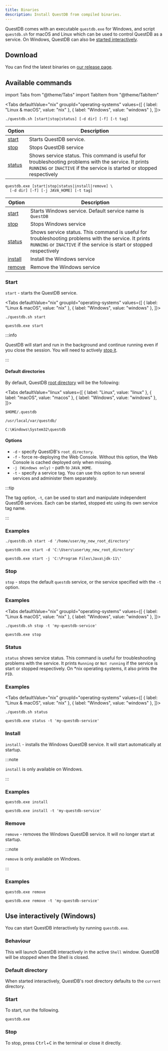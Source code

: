 ```yaml
---
title: Binaries
description: Install QuestDB from compiled binaries.
---
```


QuestDB comes with an executable `questdb.exe` for Windows, and script
`questdb.sh` for macOS and Linux which can be used to control QuestDB as a
service. On Windows, QuestDB can also be
[started interactively](#use-interactively-windows).

## Download

You can find the latest binaries on [our release page]({@githubUrl@}/releases).

## Available commands

import Tabs from "@theme/Tabs"
import TabItem from "@theme/TabItem"

<Tabs defaultValue="nix"  groupId="operating-systems" values={[
  { label: "Linux & macOS", value: "nix" },
  { label: "Windows", value: "windows" },
]}>

<TabItem value="nix">

```shell
./questdb.sh [start|stop|status] [-d dir] [-f] [-t tag]
```

| Option            | Description                                                                                                                                                                     |
| ----------------- | ------------------------------------------------------------------------------------------------------------------------------------------------------------------------------- |
| [start](#start)   | Starts QuestDB service.                                                                                                                                                         |
| [stop](#stop)     | Stops QuestDB service                                                                                                                                                           |
| [status](#status) | Shows service status. This command is useful for troubleshooting problems with the service. It prints `RUNNING` or `INACTIVE` if the service is started or stopped respectively |

</TabItem>

<TabItem value="windows">

```shell
questdb.exe [start|stop|status|install|remove] \
  [-d dir] [-f] [-j JAVA_HOME] [-t tag]
```

| Option              | Description                                                                                                                                                                   |
| ------------------- | ----------------------------------------------------------------------------------------------------------------------------------------------------------------------------- |
| [start](#start)     | Starts Windows service. Default service name is `QuestDB`                                                                                                                     |
| [stop](#stop)       | Stops Windows service                                                                                                                                                         |
| [status](#status)   | Shows service status. This command is useful for troubleshooting problems with the service. It prints `RUNNING` or `INACTIVE` if the service is start or stopped respectively |
| [install](#install) | Install the Windows service                                                                                                                                                   |
| [remove](#remove)   | Remove the Windows service                                                                                                                                                    |

</TabItem>

</Tabs>

### Start

`start` - starts the QuestDB service.

<Tabs defaultValue="nix" groupId="operating-systems" values={[
  { label: "Linux & macOS", value: "nix" },
  { label: "Windows", value: "windows" },
]}>

<TabItem value="nix">

```shell
./questdb.sh start
```

</TabItem>

<TabItem value="windows">

```shell
questdb.exe start
```

</TabItem>

</Tabs>

:::info

QuestDB will start and run in the background and continue running even if you
close the session. You will need to actively [stop it](#stop).

:::

#### Default directories

By default, QuestDB
[root directory](/docs/reference/configuration/root-directory-structure) will be
the following:

<Tabs defaultValue="linux" values={[
  { label: "Linux", value: "linux" },
  { label: "macOS", value: "macos" },
  { label: "Windows", value: "windows" },
]}>

<TabItem value="linux">

```shell
$HOME/.questdb
```

</TabItem>

<TabItem value="macos">

```shell
/usr/local/var/questdb/
```

</TabItem>

<TabItem value="windows">

```shell
C:\Windows\System32\questdb
```

</TabItem>

</Tabs>

#### Options

- `-d` - specify QuestDB's `root_directory`.
- `-f` - force re-deploying the Web Console. Without this option, the Web
  Console is cached deployed only when missing.
- `-j (Windows only)` - path to `JAVA_HOME`.
- `-t` - specify a service tag. You can use this option to run several services
  and administer them separately.

:::tip

The tag option, `-t`, can be used to start and manipulate independent QuestDB
services. Each can be started, stopped etc using its own service tag name.

:::

### Examples

```questdb-sql title="Linux & macOS - custom root_directory"
./questdb.sh start -d '/home/user/my_new_root_directory'
```

```questdb-sql title="Windows - custom root_directory"
questdb.exe start -d 'C:\Users\user\my_new_root_directory'
```

```questdb-sql title="Windows - custom JAVA_HOME"
questdb.exe start -j 'C:\Program Files\Java\jdk-11\'
```

### Stop

`stop` - stops the default `questdb` service, or the service specified with the
`-t` option.

### Examples

<Tabs defaultValue="nix" groupId="operating-systems" values={[
  { label: "Linux & macOS", value: "nix" },
  { label: "Windows", value: "windows" },
]}>

<TabItem value="nix">

```shell
./questdb.sh stop -t 'my-questdb-service'
```

</TabItem>

<TabItem value="windows">

```shell
questdb.exe stop
```

</TabItem>

</Tabs>

### Status

`status` shows service status. This command is useful for troubleshooting
problems with the service. It prints `Running` or `Not running` if the service
is start or stopped respectively. On \*nix operating systems, it also prints the
`PID`.

### Examples

<Tabs defaultValue="nix"  groupId="operating-systems" values={[
  { label: "Linux & macOS", value: "nix" },
  { label: "Windows", value: "windows" },
]}>

<TabItem value="nix">

```shell
./questdb.sh status
```

</TabItem>

<TabItem value="windows">

```shell
questdb.exe status -t 'my-questdb-service'
```

</TabItem>

</Tabs>

### Install

`install` - installs the Windows QuestDB service. It will start automatically at
startup.

:::note

`install` is only available on Windows.

:::

### Examples

```questdb-sql title="Default service"
questdb.exe install
```

```questdb-sql title="Specific tag"
questdb.exe install -t 'my-questdb-service'
```

### Remove

`remove` - removes the Windows QuestDB service. It will no longer start at
startup.

:::note

`remove` is only available on Windows.

:::

### Examples

```questdb-sql title="Default service"
questdb.exe remove
```

```questdb-sql title="Specific tag"
questdb.exe remove -t 'my-questdb-service'
```

## Use interactively (Windows)

You can start QuestDB interactively by running `questdb.exe`.

### Behaviour

This will launch QuestDB interactively in the active `Shell` window. QuestDB
will be stopped when the Shell is closed.

### Default directory

When started interactively, QuestDB's root directory defaults to the `current`
directory.

### Start

To start, run the following.

```questdb-sql
questdb.exe
```

### Stop

To stop, press <kbd>Ctrl</kbd>+<kbd>C</kbd> in the terminal or close it
directly.
